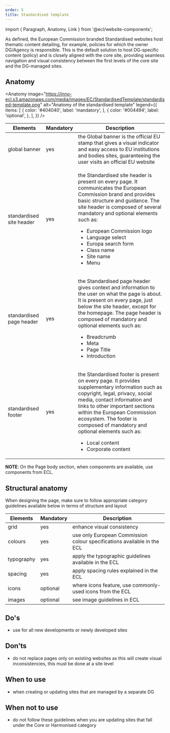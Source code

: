 ```yaml
---
order: 5
title: Standardised template
---
```


import { Paragraph, Anatomy, Link } from '@ecl/website-components';

<Paragraph size="lead">
  As defined, the European Commission branded Standardised websites host
  thematic content detailing, for example, policies for which the owner
  DG/Agency is responsible. This is the default solution to host DG-specific
  content (policy) and is closely aligned with the core site, providing seamless
  navigation and visual consistency between the first levels of the core site
  and the DG-managed sites.
</Paragraph>

## Anatomy

<Anatomy
image="https://inno-ecl.s3.amazonaws.com/media/images/EC/StandardisedTemplate/standardised-template.png"
alt="Anatomy of the standardised template"
legend={{
    items: [
      {
        color: '#404040',
        label: 'mandatory',
      },
      {
        color: '#004494',
        label: 'optional',
      },
    ],
  }}
/>

| Elements                                                                                                           | Mandatory | Description                                                                                                                                                                                                                                                                                                                                                                           |
| ------------------------------------------------------------------------------------------------------------------ | --------- | ------------------------------------------------------------------------------------------------------------------------------------------------------------------------------------------------------------------------------------------------------------------------------------------------------------------------------------------------------------------------------------- |
| <Link to="https://webgate.ec.europa.eu/fpfis/wikis/display/webtools/Global+banner" standalone>global banner</Link> | yes       | the Global banner is the official EU stamp that gives a visual indicator and easy access to EU institutions and bodies sites, guaranteeing the user visits an official EU website                                                                                                                                                                                                     |
| <Link to="/ec/standardised-template/site-header/usage/" standalone>standardised site header</Link>                 | yes       | <p>the Standardised site header is present on every page. It communicates the European Commission brand and provides basic structure and guidance. The site header is composed of several mandatory and optional elements such as:</p><ul><li>European Commission logo</li><li>Language select</li><li>Europa search form</li><li>Class name</li><li>Site name</li><li>Menu</li></ul> |
| <Link to="/ec/standardised-template/page-header/usage/" standalone>standardised page header</Link>                 | yes       | <p>the Standardised page header gives context and information to the user on what the page is about. It is present on every page, just below the site header, except for the homepage. The page header is composed of mandatory and optional elements such as:</p><ul><li>Breadcrumb</li><li>Meta</li><li>Page Title</li><li>Introduction</li></ul>                                   |
| <Link to="/ec/standardised-template/footer/usage/" standalone>standardised footer</Link>                           | yes       | <p>the Standardised footer is present on every page. It provides supplementary information such as copyright, legal, privacy, social media, contact information and links to other important sections within the European Commission ecosystem. The footer is composed of mandatory and optional elements such as:</p><ul><li>Local content</li><li>Corporate content</li></ul>       |

**NOTE**: On the Page body section, when components are available, use components from ECL.

## Structural anatomy

When designing the page, make sure to follow appropriate category guidelines available below in terms of structure and layout

| Elements                                                           | Mandatory | Description                                                             |
| ------------------------------------------------------------------ | --------- | ----------------------------------------------------------------------- |
| <Link to="/ec/utilities/grid/" standalone>grid</Link>              | yes       | enhance visual consistency                                              |
| <Link to="/ec/guidelines/colours/" standalone>colours</Link>       | yes       | use only European Commission colour specifications available in the ECL |
| <Link to="/ec/guidelines/typography/" standalone>typography</Link> | yes       | apply the typographic guidelines available in the ECL                   |
| <Link to="/ec/guidelines/spacing/" standalone>spacing</Link>       | yes       | apply spacing rules explained in the ECL                                |
| <Link to="/ec/guidelines/iconography/" standalone>icons</Link>     | optional  | where icons feature, use commonly-used icons from the ECL               |
| <Link to="/ec/guidelines/images/" standalone>images</Link>         | optional  | see image guidelines in ECL                                             |

## Do's

- use for all new developments or newly developed sites

## Don'ts

- do not replace pages only on existing websites as this will create visual inconsistencies, this must be done at a site level

## When to use

- when creating or updating sites that are managed by a separate DG

## When not to use

- do not follow these guidelines when you are updating sites that fall under the <Link to="/ec/core-template/">Core</Link> or <Link to="/ec/harmonised-templates/group1/">Harmonised</Link> category
